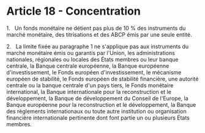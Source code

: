 # Article 18 - Concentration


1.   Un fonds monétaire ne détient pas plus de 10 % des instruments du marché monétaire, des titrisations et des ABCP émis par une seule entité.

2.   La limite fixée au paragraphe 1 ne s'applique pas aux instruments du marché monétaire émis ou garantis par l'Union, les administrations nationales, régionales ou locales des États membres ou leur banque centrale, la Banque centrale européenne, la Banque européenne d'investissement, le Fonds européen d'investissement, le mécanisme européen de stabilité, le Fonds européen de stabilité financière, une autorité centrale ou la banque centrale d'un pays tiers, le Fonds monétaire international, la Banque internationale pour la reconstruction et le développement, la Banque de développement du Conseil de l'Europe, la Banque européenne pour la reconstruction et le développement, la Banque des règlements internationaux ou toute autre institution ou organisation financière internationale pertinente dont font partie un ou plusieurs États membres.
